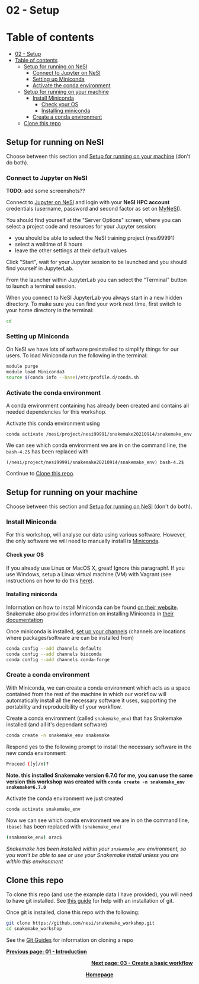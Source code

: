 # 02 - Setup

# Table of contents

- [02 - Setup](#02---setup)
- [Table of contents](#table-of-contents)
  - [Setup for running on NeSI](#setup-for-running-on-nesi)
    - [Connect to Jupyter on NeSI](#connect-to-jupyter-on-nesi)
    - [Setting up Miniconda](#setting-up-miniconda)
    - [Activate the conda environment](#activate-the-conda-environment)
  - [Setup for running on your machine](#setup-for-running-on-your-machine)
    - [Install Miniconda](#install-miniconda)
      - [Check your OS](#check-your-os)
      - [Installing miniconda](#installing-miniconda)
    - [Create a conda environment](#create-a-conda-environment)
  - [Clone this repo](#clone-this-repo)


## Setup for running on NeSI

Choose between this section and [Setup for running on your machine](#setup-for-running-on-your-machine) (don't do both).

### Connect to Jupyter on NeSI

**TODO**: add some screenshots??

Connect to [Jupyter on NeSI](https://jupyter.nesi.org.nz/) and login with your **NeSI HPC account** credentials (username, password and second factor as set on [MyNeSI](https://my.nesi.org.nz/account/hpc-account)).

You should find yourself at the "Server Options" screen, where you can select a project code and resources for your Jupyter session:

- you should be able to select the NeSI training project (nesi99991)
- select a walltime of 8 hours
- leave the other settings at their default values

Click "Start", wait for your Jupyter session to be launched and you should find yourself in JupyterLab.

From the launcher within JupyterLab you can select the "Terminal" button to launch a terminal session.

When you connect to NeSI JupyterLab you always start in a new hidden directory. To make sure you can find your work next time, first switch to your home directory in the terminal:

```bash
cd
```

### Setting up Miniconda

On NeSI we have lots of software preinstalled to simplify things for our users. To load Miniconda run the following in the terminal:

```bash
module purge
module load Miniconda3
source $(conda info --base)/etc/profile.d/conda.sh
```

### Activate the conda environment

A conda environment containing has already been created and contains all needed dependencies for this workshop.

Activate this conda environment using
```
conda activate /nesi/project/nesi99991/snakemake20210914/snakemake_env
```

We can see which conda environment we are in on the command line, the `bash-4.2$` has been replaced with
```
(/nesi/project/nesi99991/snakemake20210914/snakemake_env) bash-4.2$
```

Continue to [Clone this repo](#clone-this-repo).


## Setup for running on your machine

Choose between this section and [Setup for running on NeSI](#setup-for-running-on-nesi) (don't do both).

### Install Miniconda

For this workshop, will analyse our data using various software. However, the only software we will need to manually install is [Miniconda](https://docs.conda.io/en/latest/miniconda.html).

#### Check your OS

If you already use Linux or MacOS X, great! Ignore this paragraph!. If you use Windows, setup a Linux virtual machine (VM) with Vagrant (see instructions on how to do this [here](https://snakemake.readthedocs.io/en/stable/tutorial/setup.html#setup-a-linux-vm-with-vagrant-under-windows)).

#### Installing miniconda

Information on how to install Miniconda can be found [on their website](https://docs.conda.io/en/latest/miniconda.html). Snakemake also provides information on installing Miniconda in [their documentation](https://snakemake.readthedocs.io/en/stable/tutorial/setup.html#step-1-installing-miniconda-3)

Once miniconda is installed, [set up your channels](https://bioconda.github.io/user/install.html#set-up-channels) (channels are locations where packages/software are can be installed from)

```bash
conda config --add channels defaults
conda config --add channels bioconda
conda config --add channels conda-forge
```

### Create a conda environment

With Miniconda, we can create a conda environment which acts as a space contained from the rest of the machine in which our workflow will automatically install all the necessary software it uses, supporting the portability and reproducibility of your workflow.

Create a conda environment (called `snakemake_env`) that has Snakemake installed (and all it's dependant software)

```bash
conda create -n snakemake_env snakemake
```

Respond yes to the following prompt to install the necessary software in the new conda environment:

```bash
Proceed ([y]/n)?
```

**Note. this installed Snakemake version 6.7.0 for me, you can use the same version this workshop was created with `conda create -n snakemake_env snakemake=6.7.0`**

Activate the conda environment we just created

```bash
conda activate snakemake_env
```

Now we can see which conda environment we are in on the command line, `(base)` has been replaced with `(snakemake_env)`

```bash
(snakemake_env) orac$ 
```

*Snakemake has been installed within your `snakemake_env` environment, so you won't be able to see or use your Snakemake install unless you are within this environment*

## Clone this repo

To clone this repo (and use the example data I have provided), you will need to have git installed. See [this guide](https://www.atlassian.com/git/tutorials/install-git) for help with an installation of git.

Once git is installed, clone this repo with the following:

```bash
git clone https://github.com/nesi/snakemake_workshop.git
cd snakemake_workshop
```

See the [Git Guides](https://github.com/git-guides/git-clone) for information on cloning a repo

<p align="left"><b><a href="https://nesi.github.io/snakemake_workshop/workshop_material/01_introduction.html">Previous page: 01 - Introduction</a>
<p align="right"><b><a href="https://nesi.github.io/snakemake_workshop/workshop_material/03_create_a_basic_workflow.html">Next page: 03 - Create a basic workflow</a>
<p align="center"><b><a href="https://nesi.github.io/snakemake_workshop/">Homepage</a>

